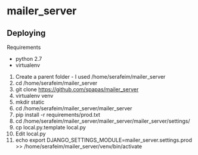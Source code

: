 mailer_server
=============

Deploying
---------

Requirements

- python 2.7
- virtualenv


1. Create a parent folder - I used /home/serafeim/mailer_server
2. cd /home/serafeim/mailer_server
3. git clone https://github.com/spapas/mailer_server
4. virtualenv venv
5. mkdir static
6. cd /home/serafeim/mailer_server/mailer_server
7. pip install -r requirements/prod.txt
8. cd /home/serafeim/mailer_server/mailer_server/mailer_server/settings/
9. cp local.py.template local.py
10. Edit local.py
11. echo export DJANGO_SETTINGS_MODULE=mailer_server.settings.prod >> /home/serafeim/mailer_server/venv/bin/activate

